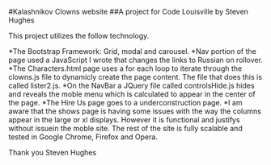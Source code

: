 #Kalashnikov Clowns website
##A project for Code Louisville by Steven Hughes

This project utilizes the follow technology.

*The Bootstrap Framework: Grid, modal and carousel.
*Nav portion of the page used a JavaScript I wrote that changes the links to Russian on rollover.
*The Characters.html page uses a for each loop to iterate through the clowns.js file to dynamicly create the page content. The file that does this is called lister2.js.
*On the NavBar a JQuery file called controlsHide.js hides and reveals the moble menu which is calculated to appear in the center of the page. 
*The Hire Us page goes to a underconstruction page. 
*I am aware that the shows page is having some issues with the way the columns appear in the large or xl displays. However it is functional and justifys without issuein the moble site. The rest of the site is fully scalable and tested in Google Chrome, Firefox and Opera. 

Thank you
Steven Hughes 


